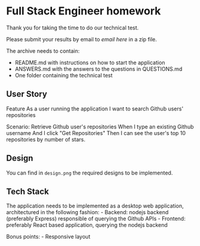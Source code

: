 # Full Stack Engineer homework #

Thank you for taking the time to do our technical test.

Please submit your results by email to *email here* in a zip file.

The archive needs to contain:
- README.md with instructions on how to start the application
- ANSWERS.md with the answers to the questions in QUESTIONS.md
- One folder containing the technical test

## User Story
Feature
	As a user running the application
	I want to search Github users' repositories

Scenario: Retrieve Github user's repositories
	When I type an existing Github username
	And I click "Get Repositories"
	Then I can see the user's top 10 repositories by number of stars.

## Design
You can find in `design.png` the required designs to be implemented.

## Tech Stack
The application needs to be implemented as a desktop web application, architectured in the following fashion:
	- Backend: nodejs backend (preferably Express) responsible of querying the Github APIs
	- Frontend: preferably React based application, querying the nodejs backend

Bonus points:
	- Responsive layout
